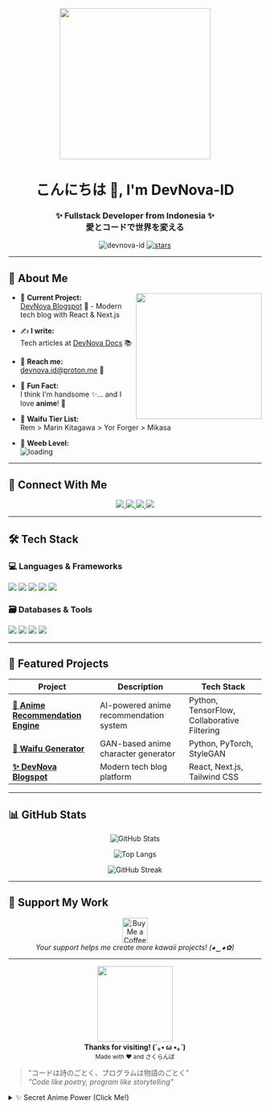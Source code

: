 <p align="center">
  <img src="https://media4.giphy.com/media/v1.Y2lkPTZjMDliOTUyaDdlNjN3YTR6ZWdoMHpqaHZzNGd2Z2Fhb2Zxa2ExOGp5dGNtb2UyNSZlcD12MV9pbnRlcm5hbF9naWZfYnlfaWQmY3Q9Zw/28AEi3TIvtSP6/giphy.gif" width="300">
</p>

<h1 align="center">こんにちは 👋, I'm DevNova-ID</h1>
<h3 align="center">✨ Fullstack Developer from Indonesia ✨<br>愛とコードで世界を変える</h3>

<div align="center">
  <img src="https://komarev.com/ghpvc/?username=devnova-id&label=Profile%20views&color=ff69b4&style=flat-square" alt="devnova-id" />
  <a href="https://github.com/devnovaa-id?tab=stars">
    <img src="https://img.shields.io/github/stars/devnovaa-id?color=ffccf9&style=flat-square" alt="stars"/>
  </a>
</div>

---

## 🌸 About Me

<div align="center">
  <img src="https://media0.giphy.com/media/v1.Y2lkPTZjMDliOTUyOWhua2sxbHR4eXJ6cmJjZW83ZHRhbDA3aDBjcTU3dGdxemR4MHNtYiZlcD12MV9pbnRlcm5hbF9naWZfYnlfaWQmY3Q9Zw/w5MSivCJcmHEQ/giphy.gif" width="250" align="right">
</div>

- 🔭 **Current Project:**  
  [DevNova Blogspot](https://devnova-docs.vercel.app) 🌸 - Modern tech blog with React & Next.js

- ✍️ **I write:**  
  Tech articles at [DevNova Docs](https://devnova-docs.vercel.app) 📚

- 💌 **Reach me:**  
  devnova.id@proton.me 🍙

- 💖 **Fun Fact:**  
  I think I'm handsome ✨... and I love **anime**! 🎌

- 🌸 **Waifu Tier List:**  
  Rem > Marin Kitagawa > Yor Forger > Mikasa

- 🌸 **Weeb Level:**  
  <img src="https://img.shields.io/badge/Progress-99%25-ff79c6?style=for-the-badge&logo=github" alt="loading" />

---

## 🌈 Connect With Me

<p align="center">
  <a href="https://devnova-docs.vercel.app">
    <img src="https://img.shields.io/badge/-Portfolio-ff79c6?style=for-the-badge&logo=heart&logoColor=white">
  </a>
  <a href="mailto:devnova.id@proton.me">
    <img src="https://img.shields.io/badge/-Gmail-ea4aaa?style=for-the-badge&logo=gmail&logoColor=white">
  </a>
  <a href="#">
    <img src="https://img.shields.io/badge/-Twitter-1da1f2?style=for-the-badge&logo=twitter&logoColor=white">
  </a>
  <a href="#">
    <img src="https://img.shields.io/badge/-AniList-02A9FF?style=for-the-badge&logo=anilist&logoColor=white">
  </a>
</p>

---

## 🛠️ Tech Stack

### 💻 Languages & Frameworks
<p>
  <img src="https://img.shields.io/badge/JavaScript-323330?style=for-the-badge&logo=javascript&logoColor=F7DF1E">
  <img src="https://img.shields.io/badge/Python-FFD43B?style=for-the-badge&logo=python&logoColor=blue">
  <img src="https://img.shields.io/badge/React-20232A?style=for-the-badge&logo=react&logoColor=61DAFB">
  <img src="https://img.shields.io/badge/next.js-000000?style=for-the-badge&logo=nextdotjs&logoColor=white">
  <img src="https://img.shields.io/badge/Node.js-339933?style=for-the-badge&logo=nodedotjs&logoColor=white">
</p>

### 🗃️ Databases & Tools
<p>
  <img src="https://img.shields.io/badge/MySQL-005C84?style=for-the-badge&logo=mysql&logoColor=white">
  <img src="https://img.shields.io/badge/PostgreSQL-316192?style=for-the-badge&logo=postgresql&logoColor=white">
  <img src="https://img.shields.io/badge/GIT-E44C30?style=for-the-badge&logo=git&logoColor=white">
  <img src="https://img.shields.io/badge/Docker-2CA5E0?style=for-the-badge&logo=docker&logoColor=white">
</p>

---

## 🎀 Featured Projects

<div align="center">
  
| Project | Description | Tech Stack |
|---------|-------------|------------|
| **[🌸 Anime Recommendation Engine](https://github.com/devnovaa-id)** | AI-powered anime recommendation system | Python, TensorFlow, Collaborative Filtering |
| **[🎀 Waifu Generator](https://github.com/devnovaa-id)** | GAN-based anime character generator | Python, PyTorch, StyleGAN |
| **[✨ DevNova Blogspot](https://devnova-docs.vercel.app)** | Modern tech blog platform | React, Next.js, Tailwind CSS |

</div>

---

## 📊 GitHub Stats

<div align="center">
  
![GitHub Stats](https://github-readme-stats.vercel.app/api?username=devnovaa-id&show_icons=true&theme=tokyonight&hide_border=true&bg_color=0d1117&title_color=ff79c6&icon_color=bd93f9)

![Top Langs](https://github-readme-stats.vercel.app/api/top-langs/?username=devnovaa-id&layout=compact&theme=tokyonight&hide_border=true&bg_color=0d1117&title_color=ff79c6)

![GitHub Streak](https://streak-stats.demolab.com/?user=devnovaa-id&theme=tokyonight&hide_border=true&background=0d1117&stroke=bd93f9&ring=ff79c6&fire=ff79c6&currStreakLabel=ff79c6)

</div>

---

## 🌸 Support My Work

<p align="center">
  <a href="https://ko-fi.com/devnova_id">
    <img src="https://cdn.ko-fi.com/cdn/kofi3.png?v=3" height="50" alt="Buy Me a Coffee">
  </a>
  <br>
  <i>Your support helps me create more kawaii projects! (◕‿◕✿)</i>
</p>

---

<p align="center">
  <img src="https://media2.giphy.com/media/v1.Y2lkPTZjMDliOTUyajZwbDE5eTYyd2QyNGM1YTM2bjAyb2R6emxrcjg4bjFieTFhYnE1OSZlcD12MV9pbnRlcm5hbF9naWZfYnlfaWQmY3Q9Zw/10N247rib4BlVC/giphy.gif" width="150">
  <br>
  <b>Thanks for visiting! (´｡• ω •｡`)</b>
  <br>
  <sub>Made with ❤️ and さくらんぼ</sub>
</p>

> "コードは詩のごとく、プログラムは物語のごとく"  
> *"Code like poetry, program like storytelling"*

<details>
  <summary>✨ Secret Anime Power (Click Me!)</summary>
  
  ```js
  const kawaiiLevel = () => {
    return Math.pow(999, 999);
  }
  console.log(`My kawaii power: ${kawaiiLevel()}%`);
  ```
</details>
